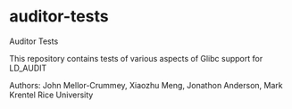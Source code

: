 # auditor-tests

Auditor Tests

This repository contains tests of various aspects of Glibc support for LD_AUDIT

Authors:
 John Mellor-Crummey, Xiaozhu Meng, Jonathon Anderson, Mark Krentel
 Rice University

